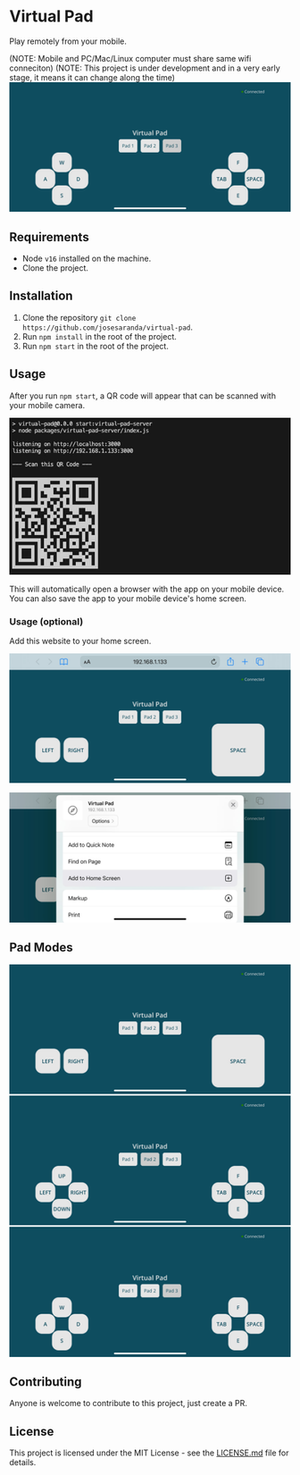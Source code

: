 # Virtual Pad

Play remotely from your mobile.

(NOTE: Mobile and PC/Mac/Linux computer must share same wifi conneciton)
(NOTE: This project is under development and in a very early stage, it means it can change along the time)  
![Pad 3](/docs/images/5.jpg)

## Requirements

- Node `v16` installed on the machine.
- Clone the project.

## Installation

1. Clone the repository `git clone https://github.com/josesaranda/virtual-pad`.
2. Run `npm install` in the root of the project.
3. Run `npm start` in the root of the project.

## Usage

After you run `npm start`, a QR code will appear that can be scanned with your mobile camera.

![QR Code](/docs/images/qr_code.jpg)

This will automatically open a browser with the app on your mobile device.  
You can also save the app to your mobile device's home screen.

### Usage (optional)

Add this website to your home screen.

![Step 1](/docs/images/1.jpg)

![Step 3](/docs/images/2.jpg)

## Pad Modes

![Step 3](/docs/images/3.jpg)
![Step 4](/docs/images/4.jpg)
![Step 5](/docs/images/5.jpg)

## Contributing

Anyone is welcome to contribute to this project, just create a PR.

## License

This project is licensed under the MIT License - see the [LICENSE.md](LICENSE.md) file for details.
